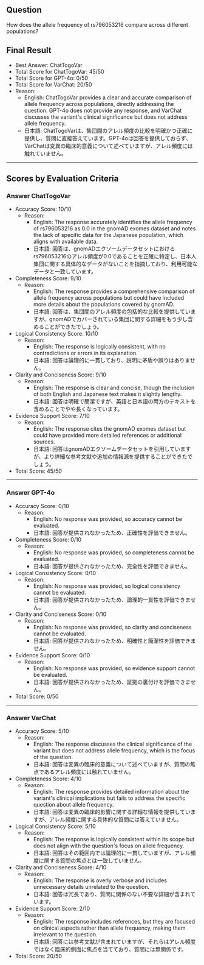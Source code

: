 ## Question

How does the allele frequency of rs796053216 compare across different populations?

## Final Result

- Best Answer: ChatTogoVar
- Total Score for ChatTogoVar: 45/50
- Total Score for GPT-4o: 0/50
- Total Score for VarChat: 20/50
- Reason:
  - English: ChatTogoVar provides a clear and accurate comparison of allele frequency across populations, directly addressing the question. GPT-4o does not provide any response, and VarChat discusses the variant's clinical significance but does not address allele frequency.
  - 日本語: ChatTogoVarは、集団間のアレル頻度の比較を明確かつ正確に提供し、質問に直接答えています。GPT-4oは回答を提供しておらず、VarChatは変異の臨床的意義について述べていますが、アレル頻度には触れていません。

---

## Scores by Evaluation Criteria

### Answer ChatTogoVar
- Accuracy Score: 10/10
  - Reason: 
    - English: The response accurately identifies the allele frequency of rs796053216 as 0.0 in the gnomAD exomes dataset and notes the lack of specific data for the Japanese population, which aligns with available data.
    - 日本語: 回答は、gnomADエクソームデータセットにおけるrs796053216のアレル頻度が0.0であることを正確に特定し、日本人集団に関する具体的なデータがないことを指摘しており、利用可能なデータと一致しています。
- Completeness Score: 9/10
  - Reason: 
    - English: The response provides a comprehensive comparison of allele frequency across populations but could have included more details about the populations covered by gnomAD.
    - 日本語: 回答は、集団間のアレル頻度の包括的な比較を提供していますが、gnomADでカバーされている集団に関する詳細をもう少し含めることができたでしょう。
- Logical Consistency Score: 10/10
  - Reason: 
    - English: The response is logically consistent, with no contradictions or errors in its explanation.
    - 日本語: 回答は論理的に一貫しており、説明に矛盾や誤りはありません。
- Clarity and Conciseness Score: 9/10
  - Reason: 
    - English: The response is clear and concise, though the inclusion of both English and Japanese text makes it slightly lengthy.
    - 日本語: 回答は明確で簡潔ですが、英語と日本語の両方のテキストを含めることでやや長くなっています。
- Evidence Support Score: 7/10
  - Reason: 
    - English: The response cites the gnomAD exomes dataset but could have provided more detailed references or additional sources.
    - 日本語: 回答はgnomADエクソームデータセットを引用していますが、より詳細な参考文献や追加の情報源を提供することができたでしょう。
- Total Score: 45/50

---

### Answer GPT-4o
- Accuracy Score: 0/10
  - Reason: 
    - English: No response was provided, so accuracy cannot be evaluated.
    - 日本語: 回答が提供されなかったため、正確性を評価できません。
- Completeness Score: 0/10
  - Reason: 
    - English: No response was provided, so completeness cannot be evaluated.
    - 日本語: 回答が提供されなかったため、完全性を評価できません。
- Logical Consistency Score: 0/10
  - Reason: 
    - English: No response was provided, so logical consistency cannot be evaluated.
    - 日本語: 回答が提供されなかったため、論理的一貫性を評価できません。
- Clarity and Conciseness Score: 0/10
  - Reason: 
    - English: No response was provided, so clarity and conciseness cannot be evaluated.
    - 日本語: 回答が提供されなかったため、明確性と簡潔性を評価できません。
- Evidence Support Score: 0/10
  - Reason: 
    - English: No response was provided, so evidence support cannot be evaluated.
    - 日本語: 回答が提供されなかったため、証拠の裏付けを評価できません。
- Total Score: 0/50

---

### Answer VarChat
- Accuracy Score: 5/10
  - Reason: 
    - English: The response discusses the clinical significance of the variant but does not address allele frequency, which is the focus of the question.
    - 日本語: 回答は変異の臨床的意義について述べていますが、質問の焦点であるアレル頻度には触れていません。
- Completeness Score: 4/10
  - Reason: 
    - English: The response provides detailed information about the variant's clinical implications but fails to address the specific question about allele frequency.
    - 日本語: 回答は変異の臨床的影響に関する詳細な情報を提供していますが、アレル頻度に関する具体的な質問には答えていません。
- Logical Consistency Score: 5/10
  - Reason: 
    - English: The response is logically consistent within its scope but does not align with the question's focus on allele frequency.
    - 日本語: 回答はその範囲内では論理的に一貫していますが、アレル頻度に関する質問の焦点とは一致していません。
- Clarity and Conciseness Score: 4/10
  - Reason: 
    - English: The response is overly verbose and includes unnecessary details unrelated to the question.
    - 日本語: 回答は冗長であり、質問に関係のない不要な詳細が含まれています。
- Evidence Support Score: 2/10
  - Reason: 
    - English: The response includes references, but they are focused on clinical aspects rather than allele frequency, making them irrelevant to the question.
    - 日本語: 回答には参考文献が含まれていますが、それらはアレル頻度ではなく臨床的側面に焦点を当てており、質問には無関係です。
- Total Score: 20/50